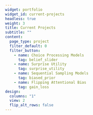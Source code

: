 ```yaml
---
widget: portfolio
widget_id: current-projects
headless: true
weight: 3
title: Current Projects
subtitle: ""
content:
  page_type: project
  filter_default: 0
  filter_button:
    - name: Choice Processing Models
      tag: belief_slider
    - name: Surprise Utility
      tag: surprise_utility
    - name: Sequential Sampling Models
      tag: biased_prior
    - name: Flipping Attentional Bias
      tag: gain_loss
design:
  columns: "1"
  view: 2
  flip_alt_rows: false
---
```

